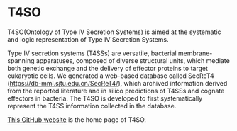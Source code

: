 # T4SO
T4SO(Ontology of Type IV Secretion Systems) is aimed at the systematic and logic representation of Type IV Secretion Systems.

Type IV secretion systems (T4SSs) are versatile, bacterial membrane-spanning apparatuses, composed of diverse structural units, which mediate both genetic exchange and the delivery of effector proteins to target eukaryotic cells. We generated a web-based database called SecReT4 (https://db-mml.sjtu.edu.cn/SecReT4/), which archived information derived from the reported literature and in silico predictions of T4SSs and cognate effectors in bacteria. The T4SO is developed to first systematically represent the T4SS information collected in the database. 

[This GitHub website](https://github.com/ontoice/T4SO/) is the home page of T4SO.

